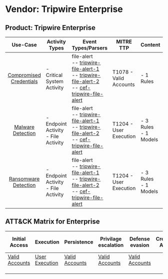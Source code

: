 Vendor: Tripwire Enterprise
===========================
Product: Tripwire Enterprise
----------------------------
|                                 Use-Case                                  | Activity Types                         | Event Types/Parsers                                                                                                                                                                                                                                                       | MITRE TTP                  | Content                   |
|:-------------------------------------------------------------------------:| -------------------------------------- | ------------------------------------------------------------------------------------------------------------------------------------------------------------------------------------------------------------------------------------------------------------------------- | -------------------------- | ------------------------- |
| [Compromised Credentials](../UseCases/usecase_compromised_credentials.md) | - Critical System Activity             |  file-alert<br> -- [tripwire-file-alert-1](../Parsers/parserContent_tripwire-file-alert-1.md)<br> -- [tripwire-file-alert-2](../Parsers/parserContent_tripwire-file-alert-2.md)<br> -- [cef-tripwire-file-alert](../Parsers/parserContent_cef-tripwire-file-alert.md)<br> | T1078 - Valid Accounts<br> |  - 1 Rules<br>            |
|       [Malware Detection](../UseCases/usecase_malware_detection.md)       | - Endpoint Activity<br>- File Activity |  file-alert<br> -- [tripwire-file-alert-1](../Parsers/parserContent_tripwire-file-alert-1.md)<br> -- [tripwire-file-alert-2](../Parsers/parserContent_tripwire-file-alert-2.md)<br> -- [cef-tripwire-file-alert](../Parsers/parserContent_cef-tripwire-file-alert.md)<br> | T1204 - User Execution<br> |  - 3 Rules<br> - 1 Models |
|    [Ransomware Detection](../UseCases/usecase_ransomware_detection.md)    | - Endpoint Activity<br>- File Activity |  file-alert<br> -- [tripwire-file-alert-1](../Parsers/parserContent_tripwire-file-alert-1.md)<br> -- [tripwire-file-alert-2](../Parsers/parserContent_tripwire-file-alert-2.md)<br> -- [cef-tripwire-file-alert](../Parsers/parserContent_cef-tripwire-file-alert.md)<br> | T1204 - User Execution<br> |  - 3 Rules<br> - 1 Models |

ATT&CK Matrix for Enterprise
----------------------------
| Initial Access                                                      | Execution                                                           | Persistence                                                         | Privilage escalation                                                | Defense evasion                                                     | Credential Access | Discovery | Lateral Movement | Collection | Command and Control | Exfiltration | Impact |
| ------------------------------------------------------------------- | ------------------------------------------------------------------- | ------------------------------------------------------------------- | ------------------------------------------------------------------- | ------------------------------------------------------------------- | ----------------- | --------- | ---------------- | ---------- | ------------------- | ------------ | ------ |
| [Valid Accounts](https://attack.mitre.org/techniques/T1078)<br><br> | [User Execution](https://attack.mitre.org/techniques/T1204)<br><br> | [Valid Accounts](https://attack.mitre.org/techniques/T1078)<br><br> | [Valid Accounts](https://attack.mitre.org/techniques/T1078)<br><br> | [Valid Accounts](https://attack.mitre.org/techniques/T1078)<br><br> |                   |           |                  |            |                     |              |        |